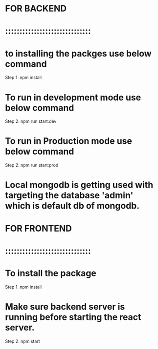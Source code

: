 # FOR BACKEND
# ::::::::::::::::::::::::::::::

# to installing the packges use below command
Step 1: npm install

# To run in development mode use below command
Step 2: npm run start:dev

# To run in Production mode use below command
Step 2: npm run start:prod

# Local mongodb is getting used with targeting the database 'admin' which is default db of mongodb.

# FOR FRONTEND
# ::::::::::::::::::::::::::::::

# To install the package
Step 1. npm install

# Make sure backend server is running before starting the react server.

Step 2. npm start
